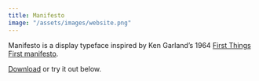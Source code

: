 ```yaml
---
title: Manifesto
image: "/assets/images/website.png"
---
```


Manifesto is a display typeface inspired by Ken Garland’s 1964 <a href="http://kengarland.co.uk/KG-published-writing/first-things-first/" target="_blank">First Things First manifesto</a>.

[Download](/assets/Manifesto.zip) or try it out below.

